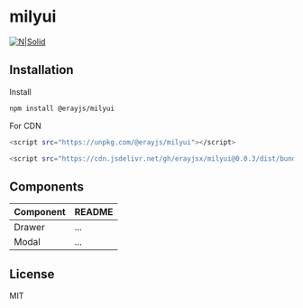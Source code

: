 # milyui

[![N|Solid](https://i.ibb.co/TR8gNGc/mily.png)](https://www.npmjs.com/package/@erayjs/milyui)

## Installation

Install

```sh
npm install @erayjs/milyui
```

For CDN

```sh
<script src="https://unpkg.com/@erayjs/milyui"></script>

<script src="https://cdn.jsdelivr.net/gh/erayjsx/milyui@0.0.3/dist/bundle.js"></script>
```

## Components

| Component | README |
| ------ | ------ |
| Drawer| ... |
| Modal | ... |

## License

MIT

